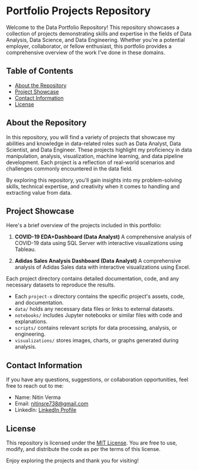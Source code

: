 # Portfolio Projects Repository

Welcome to the Data Portfolio Repository! This repository showcases a collection of projects demonstrating skills and expertise in the fields of Data Analysis, Data Science, and Data Engineering. Whether you're a potential employer, collaborator, or fellow enthusiast, this portfolio provides a comprehensive overview of the work I've done in these domains.

## Table of Contents

- [About the Repository](#about-the-repository)
- [Project Showcase](#project-showcase)
- [Contact Information](#contact-information)
- [License](#license)

## About the Repository

In this repository, you will find a variety of projects that showcase my abilities and knowledge in data-related roles such as Data Analyst, Data Scientist, and Data Engineer. These projects highlight my proficiency in data manipulation, analysis, visualization, machine learning, and data pipeline development. Each project is a reflection of real-world scenarios and challenges commonly encountered in the data field.

By exploring this repository, you'll gain insights into my problem-solving skills, technical expertise, and creativity when it comes to handling and extracting value from data.

## Project Showcase

Here's a brief overview of the projects included in this portfolio:

1. **COVID-19 EDA+Dashboard (Data Analyst)**
   A comprehensive analysis of COVID-19 data using SQL Server with interactive visualizations using Tableau.

2. **Adidas Sales Analysis Dashboard (Data Analyst)**
   A comprehensive analysis of Adidas Sales data with interactive visualizations using Excel.   

Each project directory contains detailed documentation, code, and any necessary datasets to reproduce the results.
- Each `project-x` directory contains the specific project's assets, code, and documentation.
- `data/` holds any necessary data files or links to external datasets.
- `notebooks/` includes Jupyter notebooks or similar files with code and explanations.
- `scripts/` contains relevant scripts for data processing, analysis, or engineering.
- `visualizations/` stores images, charts, or graphs generated during analysis.

## Contact Information

If you have any questions, suggestions, or collaboration opportunities, feel free to reach out to me:

- Name: Nitin Verma
- Email: nitinsre738@gmail.com
- LinkedIn: [LinkedIn Profile](https://www.linkedin.com/in/nitin-verma-a43a71161/)

## License

This repository is licensed under the [MIT License](LICENSE). You are free to use, modify, and distribute the code as per the terms of this license.

Enjoy exploring the projects and thank you for visiting!
